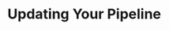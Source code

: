 # Updating Your Pipeline

<!-- Placeholder for future content for Pipelines v2 -->


<!-- ##DOCS-SOURCER-START
{
  "sourcePlugin": "local-copier",
  "hash": "201868cd8b79cbb28941dc3fae335cd6"
}
##DOCS-SOURCER-END -->
